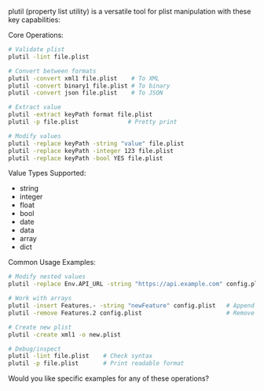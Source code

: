 plutil (property list utility) is a versatile tool for plist manipulation with these key capabilities:

Core Operations:
```bash
# Validate plist
plutil -lint file.plist

# Convert between formats
plutil -convert xml1 file.plist    # To XML
plutil -convert binary1 file.plist # To binary
plutil -convert json file.plist    # To JSON

# Extract value
plutil -extract keyPath format file.plist
plutil -p file.plist              # Pretty print

# Modify values
plutil -replace keyPath -string "value" file.plist
plutil -replace keyPath -integer 123 file.plist
plutil -replace keyPath -bool YES file.plist
```

Value Types Supported:
- string
- integer
- float
- bool
- date
- data
- array
- dict

Common Usage Examples:
```bash
# Modify nested values
plutil -replace Env.API_URL -string "https://api.example.com" config.plist

# Work with arrays
plutil -insert Features.- -string "newFeature" config.plist   # Append
plutil -remove Features.2 config.plist                        # Remove by index

# Create new plist
plutil -create xml1 -o new.plist

# Debug/inspect
plutil -lint file.plist    # Check syntax
plutil -p file.plist       # Print readable format
```

Would you like specific examples for any of these operations?